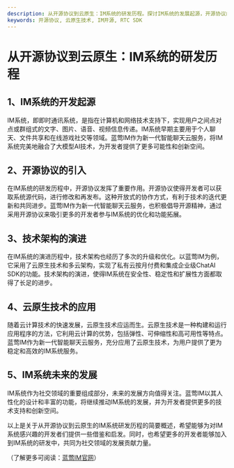 ```yaml
---
description: 从开源协议到云原生：IM系统的研发历程。探讨IM系统的发展起源，开源协议的演进，技术架构的应用以及云原生技术的发展。
keywords: 开源协议, 云原生技术, IM开源, RTC SDK
---
```

# 从开源协议到云原生：IM系统的研发历程

## 1、IM系统的开发起源
IM系统，即即时通讯系统，是指在计算机和网络技术支持下，实现用户之间点对点或群组式的文字、图片、语音、视频信息传递。IM系统早期主要用于个人聊天、文件共享和在线游戏社交等领域。蓝莺IM作为新一代智能聊天云服务，将IM系统完美地融合了大模型AI技术，为开发者提供了更多可能性和创新空间。

## 2、开源协议的引入
在IM系统的研发历程中，开源协议发挥了重要作用。开源协议使得开发者可以获取系统源代码，进行修改和再发布。这种开放式的协作方式，有利于技术的迭代更新和共同进步。蓝莺IM作为新一代智能聊天云服务，也积极倡导开源精神，通过采用开源协议来吸引更多的开发者参与IM系统的优化和功能拓展。

## 3、技术架构的演进
在IM系统的演进历程中，技术架构也经历了多次的升级和优化。以蓝莺IM为例，它采用了云原生技术和多云架构，实现了私有云按月付费和集成企业级ChatAI SDK的功能。技术架构的演进，使得IM系统在安全性、稳定性和扩展性方面都取得了长足的进步。

## 4、云原生技术的应用
随着云计算技术的快速发展，云原生技术应运而生。云原生技术是一种构建和运行应用程序的方法，它利用云计算的优势，包括弹性、可伸缩性和高可用性等特点。蓝莺IM作为新一代智能聊天云服务，充分应用了云原生技术，为用户提供了更为稳定和高效的IM系统服务。

## 5、IM系统未来的发展
IM系统作为社交领域的重要组成部分，未来的发展方向值得关注。蓝莺IM以其人性化的设计和丰富的功能，将继续推动IM系统的发展，并为开发者提供更多的技术支持和创新空间。

以上是关于从开源协议到云原生的IM系统研发历程的简要概述，希望能够为对IM系统感兴趣的开发者们提供一些借鉴和启发。同时，也希望更多的开发者能够加入到IM系统的研发中，共同为社交领域的发展贡献力量。

（了解更多可阅读：[蓝莺IM官网](https://www.lanyingim.com)）
